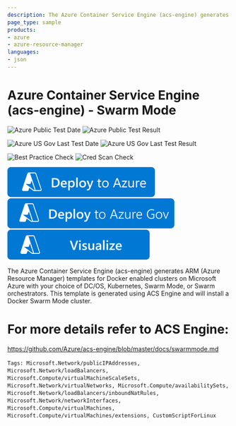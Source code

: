```yaml
---
description: The Azure Container Service Engine (acs-engine) generates ARM (Azure Resource Manager) templates for Docker enabled clusters on Microsoft Azure with your choice of DC/OS, Kubernetes, Swarm Mode, or Swarm orchestrators. The input to the tool is a cluster definition. The cluster definition is very similar to (in many cases the same as) the ARM template syntax used to deploy a Microsoft Azure Container Service cluster.
page_type: sample
products:
- azure
- azure-resource-manager
languages:
- json
---
```

# Azure Container Service Engine (acs-engine) - Swarm Mode

![Azure Public Test Date](https://azurequickstartsservice.blob.core.windows.net/badges/application-workloads/swarm/acsengine-swarmmode/PublicLastTestDate.svg)
![Azure Public Test Result](https://azurequickstartsservice.blob.core.windows.net/badges/application-workloads/swarm/acsengine-swarmmode/PublicDeployment.svg)

![Azure US Gov Last Test Date](https://azurequickstartsservice.blob.core.windows.net/badges/application-workloads/swarm/acsengine-swarmmode/FairfaxLastTestDate.svg)
![Azure US Gov Last Test Result](https://azurequickstartsservice.blob.core.windows.net/badges/application-workloads/swarm/acsengine-swarmmode/FairfaxDeployment.svg)

![Best Practice Check](https://azurequickstartsservice.blob.core.windows.net/badges/application-workloads/swarm/acsengine-swarmmode/BestPracticeResult.svg)
![Cred Scan Check](https://azurequickstartsservice.blob.core.windows.net/badges/application-workloads/swarm/acsengine-swarmmode/CredScanResult.svg)

[![Deploy To Azure](https://raw.githubusercontent.com/Azure/azure-quickstart-templates/master/1-CONTRIBUTION-GUIDE/images/deploytoazure.svg?sanitize=true)](https://portal.azure.com/#create/Microsoft.Template/uri/https%3A%2F%2Fraw.githubusercontent.com%2FAzure%2Fazure-quickstart-templates%2Fmaster%2Fapplication-workloads%2Fswarm%2Facsengine-swarmmode%2Fazuredeploy.json)
[![Deploy To Azure US Gov](https://raw.githubusercontent.com/Azure/azure-quickstart-templates/master/1-CONTRIBUTION-GUIDE/images/deploytoazuregov.svg?sanitize=true)](https://portal.azure.us/#create/Microsoft.Template/uri/https%3A%2F%2Fraw.githubusercontent.com%2FAzure%2Fazure-quickstart-templates%2Fmaster%2Fapplication-workloads%2Fswarm%2Facsengine-swarmmode%2Fazuredeploy.json)
[![Visualize](https://raw.githubusercontent.com/Azure/azure-quickstart-templates/master/1-CONTRIBUTION-GUIDE/images/visualizebutton.svg?sanitize=true)](http://armviz.io/#/?load=https%3A%2F%2Fraw.githubusercontent.com%2FAzure%2Fazure-quickstart-templates%2Fmaster%2Fapplication-workloads%2Fswarm%2Facsengine-swarmmode%2Fazuredeploy.json)

The Azure Container Service Engine (acs-engine) generates ARM (Azure Resource Manager) templates for Docker enabled clusters on Microsoft Azure with your choice of DC/OS, Kubernetes, Swarm Mode, or Swarm orchestrators. This template is generated using ACS Engine and will install a Docker Swarm Mode cluster.

# For more details refer to ACS Engine:

https://github.com/Azure/acs-engine/blob/master/docs/swarmmode.md

`Tags: Microsoft.Network/publicIPAddresses, Microsoft.Network/loadBalancers, Microsoft.Compute/virtualMachineScaleSets, Microsoft.Network/virtualNetworks, Microsoft.Compute/availabilitySets, Microsoft.Network/loadBalancers/inboundNatRules, Microsoft.Network/networkInterfaces, Microsoft.Compute/virtualMachines, Microsoft.Compute/virtualMachines/extensions, CustomScriptForLinux`
